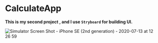 # CalculateApp

**This is my second project , and I use `Stryboard` for building UI.**

![Simulator Screen Shot - iPhone SE (2nd generation) - 2020-07-13 at 12 26 59](https://user-images.githubusercontent.com/46062128/87345155-7fa0b100-c504-11ea-80a5-0090649c3cca.png)
